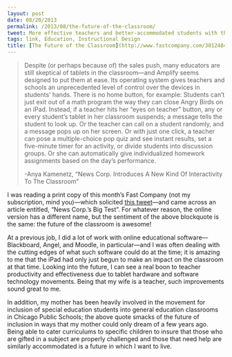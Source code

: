 ```yaml
---
layout: post
date: 08/20/2013
permalink: /2013/08/the-future-of-the-classroom/
tweet: More effective teachers and better-accommodated students with the help of tech.
tags: link, Education, Instructional Design
title: [The Future of the Classroom](http://www.fastcompany.com/3012484/news-corp-amplify)
---
```


<blockquote>
  <p>Despite (or perhaps because of) the sales push, many educators are still skeptical of tablets in the classroom&#8212;and Amplify seems designed to put them at ease. Its operating system gives teachers and schools an unprecedented level of control over the devices in students&#8217; hands. There is no home button, for example: Students can&#8217;t just exit out of a math program the way they can close Angry Birds on an iPad. Instead, if a teacher hits her &#8220;eyes on teacher&#8221; button, any or every student&#8217;s tablet in her classroom suspends; a message tells the student to look up. Or the teacher can call on a student randomly, and a message pops up on her screen. Or with just one click, a teacher can pose a multiple-choice pop quiz and see instant results, set a five-minute timer for an activity, or divide students into discussion groups. Or she can automatically give individualized homework assignments based on the day&#8217;s performance.</p>
  
  <p>-Anya Kamenetz, &#8220;News Corp. Introduces A New Kind Of Interactivity To The Classroom&#8221;</p>
</blockquote>

<p>I was reading a print copy of this month&#8217;s Fast Company (not my subscription, mind you)—which solicited <a href="https://twitter.com/JayRay/status/369884257495166976" title="Jay Ray - Twitter">this tweet</a>—and came across an article entitled, &#8220;News Corp.&#8217;s Big Test&#8221;. For whatever reason, the online version has a different name, but the sentiment of the above blockquote is the same: the future of the classroom is awesome!</p>

<p>At a previous job, I did a lot of work with online educational software—Blackboard, Angel, and Moodle, in particular—and I was often dealing with the cutting edges of what such software could do at the time; it is amazing to me that the iPad had only just begun to make an impact on the classroom at that time. Looking into the future, I can see a real boon to teacher productivity and effectiveness due to tablet hardware and software technology movements. Being that my wife is a teacher, such improvements sound great to me.</p>

<p>In addition, my mother has been heavily involved in the movement for inclusion of special education students into general education classrooms in Chicago Public Schools; the above quote smacks of the future of inclusion in ways that my mother could only dream of a few years ago. Being able to cater curriculums to specific children to insure that those who are gifted in a subject are properly challenged and those that need help are similarly accommodated is a future in which I want to live.</p>